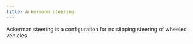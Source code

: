 ```yaml
---
title: Ackermann steering
---
```


Ackerman steering is a configuration for no slipping steering of wheeled vehicles.

<!--




-->
